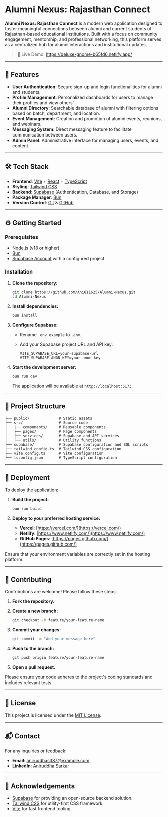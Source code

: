 # Alumni Nexus: Rajasthan Connect

**Alumni Nexus: Rajasthan Connect** is a modern web application designed to foster meaningful connections between alumni and current students of Rajasthan-based educational institutions. Built with a focus on community engagement, mentorship, and professional networking, this platform serves as a centralized hub for alumni interactions and institutional updates.


> 🚀 Live Demo: https://deluxe-gnome-b65fd6.netlify.app/

---

## 🧩 Features

- **User Authentication**: Secure sign-up and login functionalities for alumni and students.
- **Profile Management**: Personalized dashboards for users to manage their profiles and view others'.
- **Alumni Directory**: Searchable database of alumni with filtering options based on batch, department, and location.
- **Event Management**: Creation and promotion of alumni events, reunions, and webinars.
- **Messaging System**: Direct messaging feature to facilitate communication between users.
- **Admin Panel**: Administrative interface for managing users, events, and content.

---

## 🛠️ Tech Stack

- **Frontend**: [Vite](https://vitejs.dev/) + [React](https://reactjs.org/) + [TypeScript](https://www.typescriptlang.org/)
- **Styling**: [Tailwind CSS](https://tailwindcss.com/)
- **Backend**: [Supabase](https://supabase.com/) (Authentication, Database, and Storage)
- **Package Manager**: [Bun](https://bun.sh/)
- **Version Control**: [Git](https://git-scm.com/) & [GitHub](https://github.com/)

---

## ⚙️ Getting Started

### Prerequisites

- [Node.js](https://nodejs.org/) (v18 or higher)
- [Bun](https://bun.sh/docs/installation)
- [Supabase Account](https://supabase.com/) with a configured project

### Installation

1. **Clone the repository:**

   ```bash
   git clone https://github.com/Ani811625/Alumni-Nexus.git
   cd Alumni-Nexus
   ```

2. **Install dependencies:**

   ```bash
   bun install
   ```

3. **Configure Supabase:**

   - Rename `.env.example` to `.env`.
   - Add your Supabase project URL and API key:

     ```env
     VITE_SUPABASE_URL=your-supabase-url
     VITE_SUPABASE_ANON_KEY=your-anon-key
     ```

4. **Start the development server:**

   ```bash
   bun run dev
   ```

   The application will be available at `http://localhost:5173`.

---

## 📁 Project Structure

```
├── public/             # Static assets
├── src/                # Source code
│   ├── components/     # Reusable components
│   ├── pages/          # Page components
│   ├── services/       # Supabase and API services
│   └── utils/          # Utility functions
├── supabase/           # Supabase configuration and SQL scripts
├── tailwind.config.ts  # Tailwind CSS configuration
├── vite.config.ts      # Vite configuration
└── tsconfig.json       # TypeScript configuration
```

---

## 🚀 Deployment

To deploy the application:

1. **Build the project:**

   ```bash
   bun run build
   ```

2. **Deploy to your preferred hosting service:**

   - **Vercel**: [https://vercel.com/](https://vercel.com/)
   - **Netlify**: [https://www.netlify.com/](https://www.netlify.com/)
   - **GitHub Pages**: [https://pages.github.com/](https://pages.github.com/)

Ensure that your environment variables are correctly set in the hosting platform.

---

## 🤝 Contributing

Contributions are welcome! Please follow these steps:

1. **Fork the repository.**
2. **Create a new branch:**

   ```bash
   git checkout -b feature/your-feature-name
   ```

3. **Commit your changes:**

   ```bash
   git commit -m "Add your message here"
   ```

4. **Push to the branch:**

   ```bash
   git push origin feature/your-feature-name
   ```

5. **Open a pull request.**

Please ensure your code adheres to the project's coding standards and includes relevant tests.

---

## 📄 License

This project is licensed under the [MIT License](LICENSE).

---

## 📬 Contact

For any inquiries or feedback:

- **Email**: [aniruddhas387@example.com](mailto:aniruddhas387@example.com)
- **LinkedIn**: [Aniruddha Sarkar](https://www.linkedin.com/in/aniruddha-sarkar-90a34334b/)

---

## 🙌 Acknowledgements

- [Supabase](https://supabase.com/) for providing an open-source backend solution.
- [Tailwind CSS](https://tailwindcss.com/) for utility-first CSS framework.
- [Vite](https://vitejs.dev/) for fast frontend tooling.
